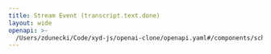 ```yaml
---
title: Stream Event (transcript.text.done)
layout: wide
openapi: >-
  /Users/zdunecki/Code/xyd-js/openai-clone/openapi.yaml#/components/schemas/TranscriptTextDoneEvent
---
```



